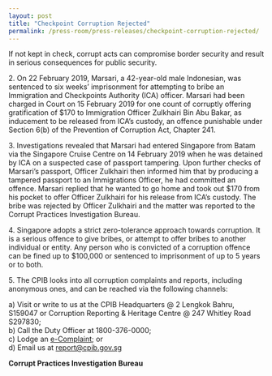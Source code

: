 ```yaml
---
layout: post
title: "Checkpoint Corruption Rejected"
permalink: /press-room/press-releases/checkpoint-corruption-rejected/
---
```

If not kept in check, corrupt acts can compromise border security and result in serious consequences for public security. 

2\.          On 22 February 2019, Marsari, a 42-year-old male Indonesian, was sentenced to six weeks’ imprisonment for attempting to bribe an Immigration and Checkpoints Authority (ICA) officer.  Marsari had been charged in Court on 15 February 2019 for one count of corruptly offering gratification of $170 to Immigration Officer Zulkhairi Bin Abu Bakar, as inducement to be released from ICA’s custody, an offence punishable under Section 6(b) of the Prevention of Corruption Act, Chapter 241.

3\.          Investigations revealed that Marsari had entered Singapore from Batam via the Singapore Cruise Centre on 14 February 2019 when he was detained by ICA on a suspected case of passport tampering. Upon further checks of Marsari’s passport, Officer Zulkhairi then informed him that by producing a tampered passport to an Immigrations Officer, he had committed an offence. Marsari replied that he wanted to go home and took out $170 from his pocket to offer Officer Zulkhairi for his release from ICA’s custody. The bribe was rejected by Officer Zulkhairi and the matter was reported to the Corrupt Practices Investigation Bureau. 

4\.          Singapore adopts a strict zero-tolerance approach towards corruption. It is a serious offence to give bribes, or attempt to offer bribes to another individual or entity. Any person who is convicted of a corruption offence can be fined up to $100,000 or sentenced to imprisonment of up to 5 years or to both. 

5\.          The CPIB looks into all corruption complaints and reports, including anonymous ones, and can be reached via the following channels:

a) Visit or write to us at the CPIB Headquarters @ 2 Lengkok Bahru, S159047 or Corruption Reporting & Heritage Centre @ 247 Whitley Road S297830;<br />
b) Call the Duty Officer at 1800-376-0000;<br />
c) Lodge an [e-Complaint](/e-services/e-complaint-for-corrupt-conduct); or<br>
d) Email us at <a class="spamspan" href="mailto:report@cpib.gov.sg">report@cpib.gov.sg</a>

**Corrupt Practices Investigation Bureau**

